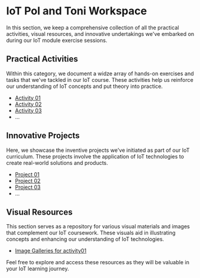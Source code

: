 # IoT Pol and Toni Workspace

In this section, we keep a comprehensive collection of all the practical activities, visual resources, and innovative undertakings we've embarked on during our IoT module exercise sessions.

## Practical Activities

Within this category, we document a widze array of hands-on exercises and tasks that we've tackled in our IoT course. These activities help us reinforce our understanding of IoT concepts and put theory into practice.

- [Activity 01](/Team%20Workspace/Pol_Toni/exercises/activity01)
- [Activity 02](/Team%20Workspace/Pol_Toni/exercises/activity02)
- [Activity 03](/Team%20Workspace/Pol_Toni/exercises/activity03)
- ...

## Innovative Projects

Here, we showcase the inventive projects we've initiated as part of our IoT curriculum. These projects involve the application of IoT technologies to create real-world solutions and products.

- [Project 01](/Team%20Workspace/Pol_Toni/projects/project01)
- [Project 02](/Team%20Workspace/Pol_Toni/projects/project02)
- [Project 03](/Team%20Workspace/Pol_Toni/projects/project03)
- ...

## Visual Resources

This section serves as a repository for various visual materials and images that complement our IoT coursework. These visuals aid in illustrating concepts and enhancing our understanding of IoT technologies.

- [Image Galleries for activity01](/Team%20Workspace/Pol_Toni/pictures/activity01)

Feel free to explore and access these resources as they will be valuable in your IoT learning journey.
